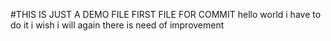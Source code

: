 #THIS IS JUST A DEMO FILE
FIRST FILE FOR COMMIT
hello world 
i have to do it
i wish i will
again there is need of improvement

